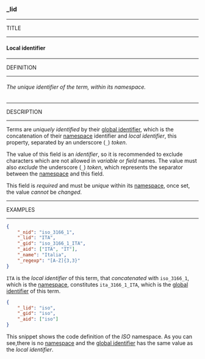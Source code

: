 ### _lid



------
TITLE

------

#### Local identifier



------
DEFINITION

------

###### The unique identifier of the term, within its namespace.



------
DESCRIPTION

------

Terms are *uniquely identified* by their [global identifier](_gid.md), which is the concatenation of their [namespace](_nid.md) identifier and *local identifier*, this property, separated by an underscore (`_`) *token*.

The value of this field is an *identifier*, so it is recommended to exclude characters which are not allowed in *variable* or *field* names. The value must also *exclude* the underscore (`_`) *token*, which represents the separator between the [namespace](_nid.md) and this field.

This field is *required* and must be *unique* within its [namespace](_nid.md), once set, the value *cannot* be *changed*.



------
EXAMPLES

------

```json
{
	"_nid": "iso_3166_1",
	"_lid": "ITA",
	"_gid": "iso_3166_1_ITA",
	"_aid": ["ITA", "IT"],
	"_name": "Italia",
	"_regexp": "[A-Z]{3,3}"
}
```
`ITA` is the *local identifier* of this term, that *concatenated* with `iso_3166_1`, which is the [namespace](_nid.md), constitutes `ita_3166_1_ITA`, which is the [global identifier](_gid.md) of this term.



```json
{
	"_lid": "iso",
	"_gid": "iso",
	"_aid": ["iso"]
}
```
This snippet shows the code definition of the *ISO* namespace. As you can see,there is no [namespace](_nid.md) and the [global identifier](_gid.md) has the same value as the *local identifier*.